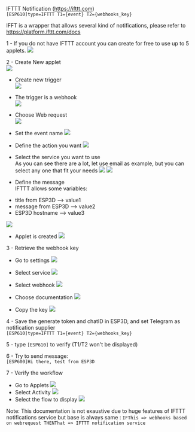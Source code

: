 IFTTT Notification (https://ifttt.com)      
`[ESP610]type=IFTTT T1={event} T2={webhooks_key}`

IFFT is a wrapper that allows several kind of notifications, please refer to https://platform.ifttt.com/docs

1 - If you do not have IFTTT account you can create for free to use up to 5 applets.
![](https://raw.githubusercontent.com/wiki/luc-github/ESP3D/images/Notifications/IFTTT/accountCreation1.png)

2 - Create New applet   
![](https://raw.githubusercontent.com/wiki/luc-github/ESP3D/images/Notifications/IFTTT/createWebHook1.png)

 * Create new trigger   
  ![](https://raw.githubusercontent.com/wiki/luc-github/ESP3D/images/Notifications/IFTTT/createWebHook2.png)

 * The trigger is a webhook   
  ![](https://raw.githubusercontent.com/wiki/luc-github/ESP3D/images/Notifications/IFTTT/createWebHook3.png)

 * Choose Web request  
  ![](https://raw.githubusercontent.com/wiki/luc-github/ESP3D/images/Notifications/IFTTT/createWebHook4.png)

 * Set the event name
  ![](https://raw.githubusercontent.com/wiki/luc-github/ESP3D/images/Notifications/IFTTT/createWebHook5.png)

 * Define the action you want
   ![](https://raw.githubusercontent.com/wiki/luc-github/ESP3D/images/Notifications/IFTTT/createWebHook6.png)

 * Select the service you want to use   
  As you can see there are a lot, let use email as example, but you can select any one that fit your needs
  ![](https://raw.githubusercontent.com/wiki/luc-github/ESP3D/images/Notifications/IFTTT/createWebHook7.png)
  ![](https://raw.githubusercontent.com/wiki/luc-github/ESP3D/images/Notifications/IFTTT/createWebHook8.png)

 * Define the message   
  IFTTT allows some variables:
  - title from ESP3D --> value1  
  - message from ESP3D --> value2  
  - ESP3D hostname --> value3   
 
  ![](https://raw.githubusercontent.com/wiki/luc-github/ESP3D/images/Notifications/IFTTT/createWebHook9.png)

 * Applet is created
  ![](https://raw.githubusercontent.com/wiki/luc-github/ESP3D/images/Notifications/IFTTT/createWebHook11.png)

3 - Retrieve the webhook key
  * Go to settings
   ![](https://raw.githubusercontent.com/wiki/luc-github/ESP3D/images/Notifications/IFTTT/createWebHook12.png)

 * Select service
   ![](https://raw.githubusercontent.com/wiki/luc-github/ESP3D/images/Notifications/IFTTT/manageservice.png) 
 
 * Select webhook
   ![](https://raw.githubusercontent.com/wiki/luc-github/ESP3D/images/Notifications/IFTTT/manageservice1.png) 

 * Choose documentation
   ![](https://raw.githubusercontent.com/wiki/luc-github/ESP3D/images/Notifications/IFTTT/manageservice2.png)

 * Copy the key
   ![](https://raw.githubusercontent.com/wiki/luc-github/ESP3D/images/Notifications/IFTTT/manageservice3.png) 

4 - Save the generate token and chatID in ESP3D, and set Telegram as notification supplier    
`[ESP610]type=IFTTT T1={event} T2={webhooks_key}` 

5 - type `[ESP610]` to verify (T1/T2 won't be displayed)   

6 - Try to send message:   
`[ESP600]Hi there, test from ESP3D`

7 - Verify the workflow
 * Go to Applets
 ![](https://raw.githubusercontent.com/wiki/luc-github/ESP3D/images/Notifications/IFTTT/applets.png) 
 * Select Activity
   ![](https://raw.githubusercontent.com/wiki/luc-github/ESP3D/images/Notifications/IFTTT/activity1.png) 
 * Select the flow to display
   ![](https://raw.githubusercontent.com/wiki/luc-github/ESP3D/images/Notifications/IFTTT/activity.png) 
  

Note: This documentation is not exaustive due to huge features of IFTTT notifications service but base is always same :
    ```
    IFThis => webhooks based on webrequest
    THENThat => IFTTT notification service
    ```